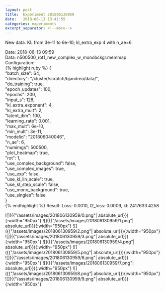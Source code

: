 ```yaml
---
layout: post
title:  Experiment 201806130959
date:   2018-06-13 13:41:59
categories: experiments
excerpt_separator: <!--more-->
---
```

New data. KL from 3e-11 to 6e-10; kl_extra_exp 4 with n_ae=6  

 <!--more-->
Date: 2018-06-13 09:59  
Data: n500500_rot1_new_complex_w_monobckgr.memmap  
Configuration:   
{% highlight ruby %}
{  
    "batch_size": 64,   
    "directory": "/cluster/scratch/bjandrea/data/",   
    "do_training": true,   
    "epoch_updates": 100,   
    "epochs": 200,   
    "input_s": 128,   
    "kl_extra_exponent": 4,   
    "kl_extra_mult": 2,   
    "latent_dim": 100,   
    "learning_rate": 0.001,   
    "max_mult": 6e-10,   
    "min_mult": 3e-11,   
    "modelid": "201806040046",   
    "n_ae": 6,   
    "numimgs": 500500,   
    "plot_heatmap": true,   
    "rot": 1,   
    "use_complex_background": false,   
    "use_complex_images": true,   
    "use_exp": false,   
    "use_kl_lin_scale": true,   
    "use_kl_step_scale": false,   
    "use_mono_background": true,   
    "use_singles": false  
}  
{% endhighlight %}
Result: Loss: 0.0010, l2_loss: 0.0009, kl: 2417633.4258  

![]({{"/assets/images/201806130959/0.png"| absolute_url}}){:width="950px"}
![]({{"/assets/images/201806130959/1.png"| absolute_url}}){:width="950px"}
![]({{"/assets/images/201806130959/2.png"| absolute_url}}){:width="950px"}
![]({{"/assets/images/201806130959/3.png"| absolute_url}}){:width="950px"}
![]({{"/assets/images/201806130959/4.png"| absolute_url}}){:width="950px"}
![]({{"/assets/images/201806130959/5.png"| absolute_url}}){:width="950px"}
![]({{"/assets/images/201806130959/6.png"| absolute_url}}){:width="950px"}
![]({{"/assets/images/201806130959/7.png"| absolute_url}}){:width="950px"}
![]({{"/assets/images/201806130959/8.png"| absolute_url}}){:width="950px"}
![]({{"/assets/images/201806130959/9.png"| absolute_url}}){:width="950px"}
